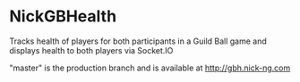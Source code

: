 # NickGBHealth
Tracks health of players for both participants in a Guild Ball game and displays health to both players via Socket.IO

"master" is the production branch and is available at http://gbh.nick-ng.com